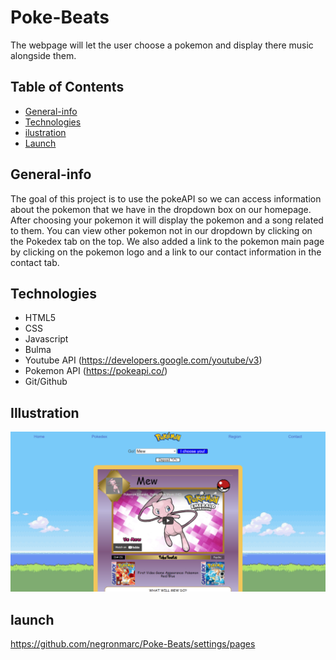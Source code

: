 # Poke-Beats

The webpage will let the user choose a pokemon and display there music alongside them.

## Table of Contents

* [General-info](General-info)
* [Technologies](#Technologies)
* [ilustration](#Illustration)
* [Launch](#Launch)

## General-info

The goal of this project is to use the pokeAPI so we can access information about the pokemon that we have in the dropdown box on our homepage. After choosing your pokemon it will display the pokemon and a song related to them. You can view other pokemon not in our dropdown by clicking on the Pokedex tab on the top. We also added a link to the pokemon main page by clicking on the pokemon logo and a link to our contact information in the contact tab.

## Technologies

- HTML5
- CSS
- Javascript
- Bulma
- Youtube API (https://developers.google.com/youtube/v3)
- Pokemon API (https://pokeapi.co/)
- Git/Github

## Illustration

![Alt text](./assets/images/preview.png "Webpage Preview")

## launch

https://github.com/negronmarc/Poke-Beats/settings/pages